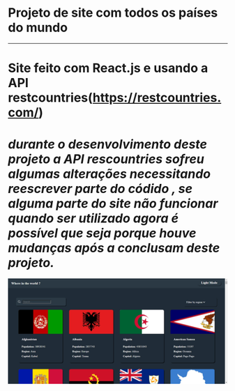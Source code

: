 # Projeto de site com todos os países do mundo

<hr/>

# Site feito com React.js e usando a API restcountries(https://restcountries.com/) 
# *durante o desenvolvimento deste projeto a API rescountries sofreu algumas alterações necessitando reescrever parte do códido , se alguma parte do site não funcionar quando ser utilizado agora é possível que seja porque houve mudanças após a conclusam deste projeto.*

<img src="images/start-d.jpg" alt="">
